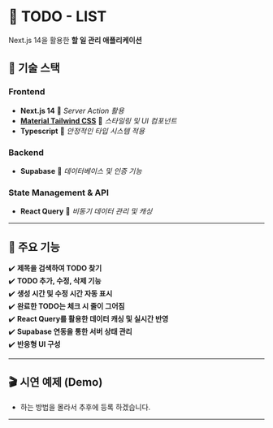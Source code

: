 # 📝 TODO - LIST

Next.js 14을 활용한 **할 일 관리 애플리케이션**

## 🚀 기술 스택

### **Frontend**

- **Next.js 14** 🔹 _Server Action 활용_
- **[Material Tailwind CSS](https://www.material-tailwind.com/)** 🔹 _스타일링 및 UI 컴포넌트_
- **Typescript** 🔹 _안정적인 타입 시스템 적용_

### **Backend**

- **Supabase** 🔹 _데이터베이스 및 인증 기능_

### **State Management & API**

- **React Query** 🔹 _비동기 데이터 관리 및 캐싱_

---

## 📌 주요 기능

✔️ **제목을 검색하여 TODO 찾기**  
✔️ **TODO 추가, 수정, 삭제 기능**  
✔️ **생성 시간 및 수정 시간 자동 표시**  
✔️ **완료한 TODO는 체크 시 줄이 그어짐**  
✔️ **React Query를 활용한 데이터 캐싱 및 실시간 반영**  
✔️ **Supabase 연동을 통한 서버 상태 관리**  
✔️ **반응형 UI 구성**

---

## 🎬 시연 예제 (Demo)

- 하는 방법을 몰라서 추후에 등록 하겠습니다.

---
